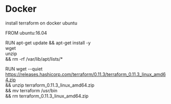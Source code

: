 # Docker

install terraform on docker ubuntu

FROM ubuntu:16.04

RUN apt-get update && apt-get install -y \
    wget \
    unzip \
  && rm -rf /var/lib/apt/lists/*

RUN wget --quiet https://releases.hashicorp.com/terraform/0.11.3/terraform_0.11.3_linux_amd64.zip \
  && unzip terraform_0.11.3_linux_amd64.zip \
  && mv terraform /usr/bin \
  && rm terraform_0.11.3_linux_amd64.zip
